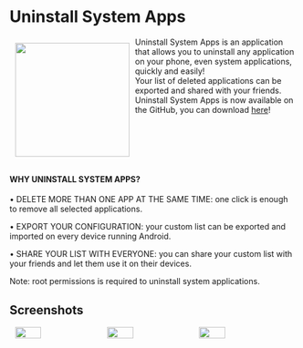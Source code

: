 # Uninstall System Apps
<img src="https://serlonghi.com/projectsImage/UninstallSystemApps/icon.png" align="left" width="200" hspace="10" vspace="10">Uninstall System Apps is an application that allows you to uninstall any application on your phone, even system applications, quickly and easily! <br/>
Your list of deleted applications can be exported and shared with your friends.<br/>
Uninstall System Apps is now available on the GitHub, you can download [here](https://github.com/nicolaserlonghi/UninstallSystemApps/releases/download/v2.0/UninstallSystemApps-v2.0.apk)!</br>
</br></br></br></br></br>

#### WHY UNINSTALL SYSTEM APPS? 

  • DELETE MORE THAN ONE APP AT THE SAME TIME: one click is enough to remove all selected applications. <br/>

  • EXPORT YOUR CONFIGURATION: your custom list can be exported and imported on every device running Android. <br/>

  • SHARE YOUR LIST WITH EVERYONE: you can share your custom list with your friends and let them use it on their devices.<br/>

  Note: root permissions is required to uninstall system applications.

## Screenshots
<div style="display: flex;">
  <img style="margin-left:10px;" src="https://serlonghi.com/projectsImage/UninstallSystemApps/DeviceHome.webp" width="30%">
  <img style="margin-left:10px;" src="https://serlonghi.com/projectsImage/UninstallSystemApps/DeviceOption.webp" width="30%">
  <img style="margin-left:10px;" src="https://serlonghi.com/projectsImage/UninstallSystemApps/DeviceOrder.webp" width="30%">
</div>
